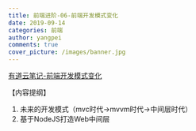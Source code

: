 ```yaml
---
title: 前端进阶-06-前端开发模式变化
date: 2019-09-14
categories: 前端
author: yangpei
comments: true
cover_picture: /images/banner.jpg
---
```


[有道云笔记-前端开发模式变化](https://note.youdao.com/ynoteshare1/index.html?id=326804064be687c5a23315deb70506c3&type=note)

【内容提纲】
1. 未来的开发模式（mvc时代->mvvm时代->中间层时代）
2. 基于NodeJS打造Web中间层